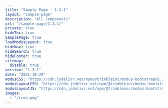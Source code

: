 ```yaml
---
title: "Sample Page - 1.3.1"
layout: "sample-page"
description: "All components"
url: "/sample-page/1.3.1/"
private: true
hideToc: true
SamplePage: true
loadModusLayout: true
hideNav: true
hideSearch: true
hideFooter: true
sitemap:
  disable: true
version: "1.3.1"
date: "2021-10-29"
modusCSS: "https://cdn.jsdelivr.net/npm/@trimbleinc/modus-bootstrap@1.3.1/dist/"
modusLayoutCSS: "https://cdn.jsdelivr.net/npm/@trimbleinc/modus-bootstrap@1.3.1/dist/modus-layout.min.css"
modusLayoutJS: "https://cdn.jsdelivr.net/npm/@trimbleinc/modus-bootstrap@1.3.1/dist/modus-layout.min.js"
images:
  - "/icon.png"
---
```

